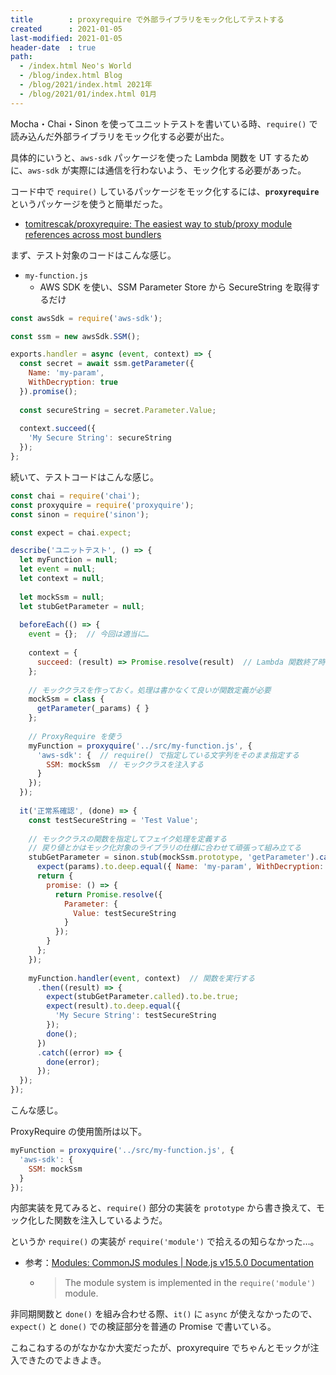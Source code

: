 ```yaml
---
title        : proxyrequire で外部ライブラリをモック化してテストする
created      : 2021-01-05
last-modified: 2021-01-05
header-date  : true
path:
  - /index.html Neo's World
  - /blog/index.html Blog
  - /blog/2021/index.html 2021年
  - /blog/2021/01/index.html 01月
---
```


Mocha・Chai・Sinon を使ってユニットテストを書いている時、`require()` で読み込んだ外部ライブラリをモック化する必要が出た。

具体的にいうと、`aws-sdk` パッケージを使った Lambda 関数を UT するために、`aws-sdk` が実際には通信を行わないよう、モック化する必要があった。

コード中で `require()` しているパッケージをモック化するには、__`proxyrequire`__ というパッケージを使うと簡単だった。

- [tomitrescak/proxyrequire: The easiest way to stub/proxy module references across most bundlers](https://github.com/tomitrescak/proxyrequire)

まず、テスト対象のコードはこんな感じ。

- `my-function.js`
  - AWS SDK を使い、SSM Parameter Store から SecureString を取得するだけ

```javascript
const awsSdk = require('aws-sdk');

const ssm = new awsSdk.SSM();

exports.handler = async (event, context) => {
  const secret = await ssm.getParameter({
    Name: 'my-param',
    WithDecryption: true
  }).promise();
  
  const secureString = secret.Parameter.Value;
  
  context.succeed({
    'My Secure String': secureString
  });
};
```

続いて、テストコードはこんな感じ。

```javascript
const chai = require('chai');
const proxyquire = require('proxyquire');
const sinon = require('sinon');

const expect = chai.expect;

describe('ユニットテスト', () => {
  let myFunction = null;
  let event = null;
  let context = null;
  
  let mockSsm = null;
  let stubGetParameter = null;
  
  beforeEach(() => {
    event = {};  // 今回は適当に…
    
    context = {
      succeed: (result) => Promise.resolve(result)  // Lambda 関数終了時の値を Promise で返すようにしておく
    };
    
    // モッククラスを作っておく。処理は書かなくて良いが関数定義が必要
    mockSsm = class {
      getParameter(_params) { }
    };
    
    // ProxyRequire を使う
    myFunction = proxyquire('../src/my-function.js', {
      'aws-sdk': {  // require() で指定している文字列をそのまま指定する
        SSM: mockSsm  // モッククラスを注入する
      }
    });
  });
  
  it('正常系確認', (done) => {
    const testSecureString = 'Test Value';
    
    // モッククラスの関数を指定してフェイク処理を定義する
    // 戻り値とかはモック化対象のライブラリの仕様に合わせて頑張って組み立てる
    stubGetParameter = sinon.stub(mockSsm.prototype, 'getParameter').callsFake((params) => {
      expect(params).to.deep.equal({ Name: 'my-param', WithDecryption: true });
      return {
        promise: () => {
          return Promise.resolve({
            Parameter: {
              Value: testSecureString
            }
          });
        }
      };
    });
    
    myFunction.handler(event, context)  // 関数を実行する
      .then((result) => {
        expect(stubGetParameter.called).to.be.true;
        expect(result).to.deep.equal({
          'My Secure String': testSecureString
        });
        done();
      })
      .catch((error) => {
        done(error);
      });
  });
});
```

こんな感じ。

ProxyRequire の使用箇所は以下。

```javascript
myFunction = proxyquire('../src/my-function.js', {
  'aws-sdk': {
    SSM: mockSsm
  }
});
```

内部実装を見てみると、`require()` 部分の実装を `prototype` から書き換えて、モック化した関数を注入しているようだ。

というか `require()` の実装が `require('module')` で拾えるの知らなかった…。

- 参考：[Modules: CommonJS modules | Node.js v15.5.0 Documentation](https://nodejs.org/api/modules.html)
  - > The module system is implemented in the `require('module')` module.

非同期関数と `done()` を組み合わせる際、`it()` に `async` が使えなかったので、`expect()` と `done()` での検証部分を普通の Promise で書いている。

こねこねするのがなかなか大変だったが、proxyrequire でちゃんとモックが注入できたのでよきよき。
